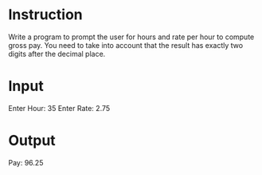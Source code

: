 # Instruction
Write a program to prompt the user for hours and rate per hour to compute gross pay.
You need to take into account that the result has exactly two digits after the decimal place.

# Input
Enter Hour: 35
Enter Rate: 2.75

# Output
Pay: 96.25
